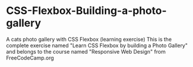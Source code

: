 # CSS-Flexbox-Building-a-photo-gallery
A cats photo gallery with CSS Flexbox (learning exercise)
This is the complete exercise named "Learn CSS Flexbox by building a Photo Gallery" and belongs to the course  named "Responsive Web Design" from FreeCodeCamp.org
